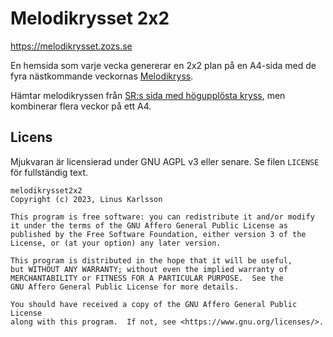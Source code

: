# Melodikrysset 2x2

https://melodikrysset.zozs.se

En hemsida som varje vecka genererar en 2x2 plan på en A4-sida med de fyra nästkommande veckornas [Melodikryss](https://sverigesradio.se/melodikrysset).

Hämtar melodikryssen från [SR:s sida med högupplösta kryss](https://sverigesradio.se/artikel/754398), men kombinerar flera veckor på ett A4.

## Licens

Mjukvaran är licensierad under GNU AGPL v3 eller senare. Se filen `LICENSE` för fullständig text.

```
melodikrysset2x2
Copyright (c) 2023, Linus Karlsson

This program is free software: you can redistribute it and/or modify
it under the terms of the GNU Affero General Public License as
published by the Free Software Foundation, either version 3 of the
License, or (at your option) any later version.

This program is distributed in the hope that it will be useful,
but WITHOUT ANY WARRANTY; without even the implied warranty of
MERCHANTABILITY or FITNESS FOR A PARTICULAR PURPOSE.  See the
GNU Affero General Public License for more details.

You should have received a copy of the GNU Affero General Public License
along with this program.  If not, see <https://www.gnu.org/licenses/>.
```
